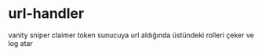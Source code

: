 # url-handler
vanity sniper claimer token sunucuya url aldığında üstündeki rolleri çeker ve log atar
